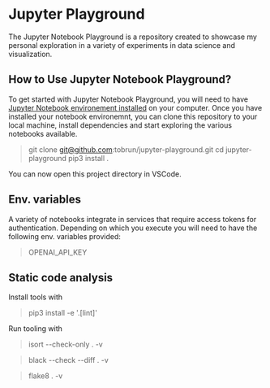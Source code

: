 # Jupyter Playground

The Jupyter Notebook Playground is a repository created to showcase my personal exploration in a variety of experiments in data science and visualization. 

## How to Use Jupyter Notebook Playground?

To get started with Jupyter Notebook Playground, you will need to have [Jupyter Notebook environement installed](https://code.visualstudio.com/docs/datascience/jupyter-notebooks) on your computer. Once you have installed your notebook environemnt, you can clone this repository to your local machine, install dependencies and start exploring the various notebooks available.

> git clone git@github.com:tobrun/jupyter-playground.git
> cd jupyter-playground
> pip3 install .

You can now open this project directory in VSCode.

## Env. variables

A variety of notebooks integrate in services that require access tokens for authentication. Depending on which you execute you will need to have the following env. variables provided:

> OPENAI_API_KEY

## Static code analysis

Install tools with

> pip3 install -e '.[lint]'

Run tooling with

> isort --check-only . -v

> black --check --diff . -v

> flake8 . -v
